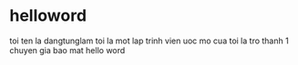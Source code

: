 # helloword
toi ten la dangtunglam 
toi la mot lap trinh vien
uoc mo cua toi la tro thanh 1 chuyen gia bao mat 
hello word
